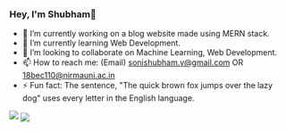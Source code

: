 ### Hey, I'm Shubham👋


- 🔭 I’m currently working on a blog website made using MERN stack.
- 🌱 I’m currently learning Web Development.
- 👯 I’m looking to collaborate on Machine Learning, Web Development.
- 📫 How to reach me: (Email) sonishubham.v@gmail.com OR 18bec110@nirmauni.ac.in
- ⚡ Fun fact: The sentence, "The quick brown fox jumps over the lazy dog" uses every letter in the English language. 

<img src="https://github-readme-stats.vercel.app/api?username=ShubhamSoni09&amp;show_icons=true&amp;locale=en&amp;theme=radical" style="max-width:100%;">

<img align="center" src="https://github-readme-streak-stats.herokuapp.com/?user=ShubhamSoni09&amp;" style="max-width:100%;">

